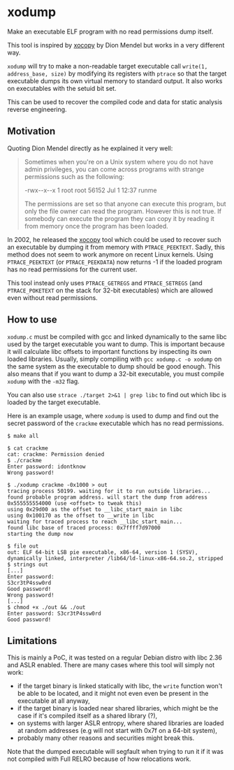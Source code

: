 # xodump

Make an executable ELF program with no read permissions dump itself.

This tool is inspired by [xocopy](http://reverse.lostrealm.com/tools/xocopy.html) by Dion Mendel but works in a very different way.

`xodump` will try to make a non-readable target executable call `write(1, address_base, size)` by modifying its registers with `ptrace` so that the target executable dumps its own virtual memory to standard output. It also works on executables with the setuid bit set.

This can be used to recover the compiled code and data for static analysis reverse engineering.

## Motivation

Quoting Dion Mendel directly as he explained it very well:

> Sometimes when you're on a Unix system where you do not have admin privileges, you can come across programs with strange permissions such as the following:
> 
> -rwx--x--x    1    root     root     56152 Jul  1 12:37 runme
> 
> The permissions are set so that anyone can execute this program, but only the file owner can read the program. However this is not true. If somebody can execute the program they can copy it by reading it from memory once the program has been loaded.

In 2002, he released the [xocopy](http://reverse.lostrealm.com/tools/xocopy.html) tool which could be used to recover such an executable by dumping it from memory with `PTRACE_PEEKTEXT`. Sadly, this method does not seem to work anymore on recent Linux kernels. Using `PTRACE_PEEKTEXT` (or `PTRACE_PEEKDATA`) now returns -1 if the loaded program has no read permissions for the current user.

This tool instead only uses `PTRACE_GETREGS` and `PTRACE_SETREGS` (and `PTRACE_POKETEXT` on the stack for 32-bit executables) which are allowed even without read permissions.

## How to use

`xodump.c` must be compiled with gcc and linked dynamically to the same libc used by the target executable you want to dump. This is important because it will calculate libc offsets to important functions by inspecting its own loaded libraries. Usually, simply compiling with `gcc xodump.c -o xodump` on the same system as the executable to dump should be good enough. This also means that if you want to dump a 32-bit executable, you must compile `xodump` with the `-m32` flag.

You can also use `strace ./target 2>&1 | grep libc` to find out which libc is loaded by the target executable.

Here is an example usage, where `xodump` is used to dump and find out the secret password of the `crackme` executable which has no read permissions.

```console
$ make all

$ cat crackme
cat: crackme: Permission denied
$ ./crackme 
Enter password: idontknow
Wrong password!

$ ./xodump crackme -0x1000 > out
tracing process 50199. waiting for it to run outside libraries...
found probable program address. will start the dump from address 0x555555554000 (use <offset> to tweak this)
using 0x29d00 as the offset to __libc_start_main in libc
using 0x100170 as the offset to __write in libc
waiting for traced process to reach __libc_start_main...
found libc base of traced process: 0x7ffff7d97000
starting the dump now

$ file out
out: ELF 64-bit LSB pie executable, x86-64, version 1 (SYSV), dynamically linked, interpreter /lib64/ld-linux-x86-64.so.2, stripped
$ strings out
[...]
Enter password: 
S3cr3tP4ssw0rd
Good password!
Wrong password!
[...]
$ chmod +x ./out && ./out
Enter password: S3cr3tP4ssw0rd
Good password!
```

## Limitations

This is mainly a PoC, it was tested on a regular Debian distro with libc 2.36 and ASLR enabled. There are many cases where this tool will simply not work:

- if the target binary is linked statically with libc, the `write` function won't be able to be located, and it might not even even be present in the executable at all anyway,
- if the target binary is loaded near shared libraries, which might be the case if it's compiled itself as a shared library (?),
- on systems with larger ASLR entropy, where shared libraries are loaded at random addresses (e.g will not start with 0x7f on a 64-bit system),
- probably many other reasons and securities might break this.

Note that the dumped executable will segfault when trying to run it if it was not compiled with Full RELRO because of how relocations work.
